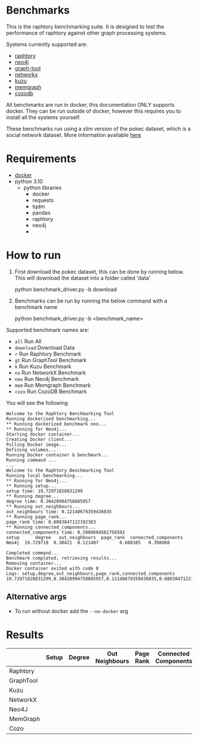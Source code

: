 # Benchmarks

This is the raphtory benchmarking suite. 
It is designed to test the performance of raphtory against other graph processing systems.

Systems currently supported are:
- [raphtory](https://github.com/Pometry/Raphtory)
- [neo4j](https://neo4j.com/)
- [graph-tool](https://graph-tool.skewed.de/)
- [networkx](https://networkx.org/)
- [kuzu](https://kuzudb.com)
- [memgraph](https://memgraph.com/)
- [cozodb](https://github.com/cozodb/cozo)

All benchmarks are run in docker, this documentation ONLY supports docker.
They can be run outside of docker, however this requires you to install all the systems yourself.

These benchmarks run using a slim version of the pokec dataset, which is a social network dataset. 
More information available [here](https://snap.stanford.edu/data/soc-pokec.html)

# Requirements

- [docker](https://docs.docker.com/get-docker/)
- python 3.10
    - python libraries
      - docker
      - requests
      - tqdm
      - pandas
      - raphtory
      - neo4j
      - 

# How to run

1. First download the pokec dataset, this can be done by running below. 
This will download the dataset into a folder called 'data'


    python benchmark_driver.py -b download

2. Benchmarks can be run by running the below command with a benchmark name


    python benchmark_driver.py -b <benchmark_name>

Supported benchmark names are:

- `all` Run All 
- `download` Download Data 
- `r` Run Raphtory Benchmark 
- `gt` Run GraphTool Benchmark 
- `k` Run Kuzu Benchmark 
- `nx` Run NetworkX Benchmark 
- `neo` Run Neo4j Benchmark 
- `mem` Run Memgraph Benchmark 
- `cozo` Run CozoDB Benchmark

You will see the following 

    Welcome to the Raphtory Benchmarking Tool
    Running dockerised benchmarking...
    ** Running dockerized benchmark neo...
    ** Running for Neo4j...
    Starting docker container...
    Creating Docker client...
    Pulling Docker image...
    Defining volumes...
    Running Docker container & benchmark...
    Running command ... 
    ... 
    Welcome to the Raphtory Benchmarking Tool
    Running local benchmarking...
    ** Running for Neo4j...
    ** Running setup...
    setup time: 19.72971820831299
    ** Running degree...
    degree time: 0.30420994758605957
    ** Running out_neighbours...
    out_neighbours time: 0.12140679359436035
    ** Running page_rank...
    page_rank time: 0.6003847122192383
    ** Running connected_components...
    connected_components time: 0.3989684581756592
    setup      degree   out_neighbours  page_rank  connected_components
    Neo4j  19.729718  0.30421  0.121407        0.600385   0.398968
    
    Completed command...
    Benchmark completed, retrieving results...
    Removing container...
    Docker container exited with code 0
    Logs: setup,degree,out_neighbours,page_rank,connected_components
    19.72971820831299,0.30420994758605957,0.12140679359436035,0.6003847122192383,0.3989684581756592

## Alternative args

- To run without docker add the `--no-docker` arg


# Results 

|           | Setup | Degree | Out Neighbours | Page Rank | Connected Components |
|-----------|-------|--------|----------------|-----------|----------------------|
| Raphtory  |       |        |                |           |                      |
| GraphTool |       |        |                |           |                      |
| Kuzu      |       |        |                |           |                      |
| NetworkX  |       |        |                |           |                      |
| Neo4J     |       |        |                |           |                      |
| MemGraph  |       |        |                |           |                      |
| Cozo      |       |        |                |           |                      |
